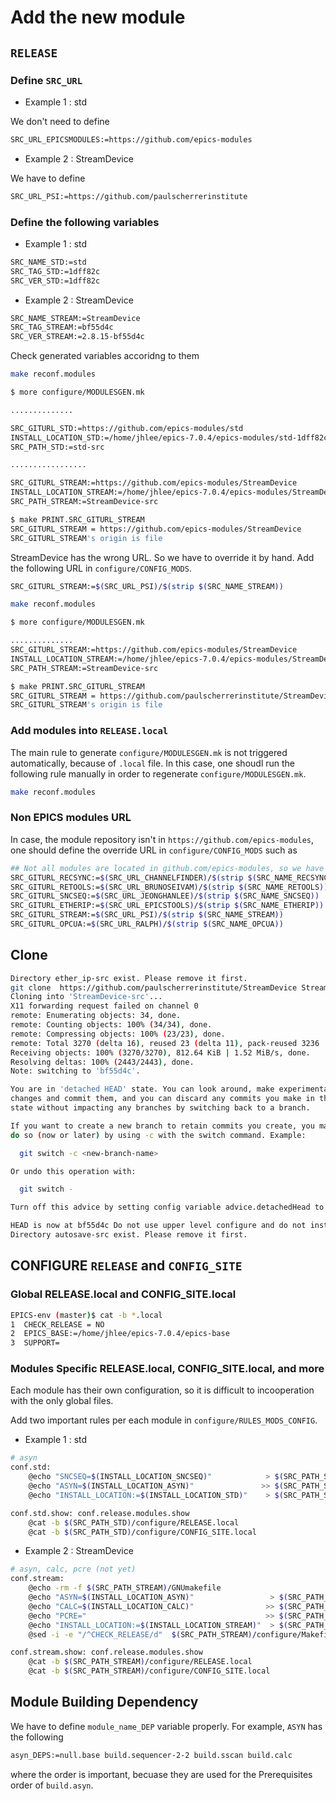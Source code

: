 # Add the new module

## `RELEASE`

### Define `SRC_URL`

* Example 1 : std

We don't need to define

```bash
SRC_URL_EPICSMODULES:=https://github.com/epics-modules
```

* Example 2 : StreamDevice

We have to define

```bash
SRC_URL_PSI:=https://github.com/paulscherrerinstitute
```

### Define the following variables

* Example 1 : std

```bash
SRC_NAME_STD:=std
SRC_TAG_STD:=1dff82c
SRC_VER_STD:=1dff82c
```

* Example 2 : StreamDevice

```bash
SRC_NAME_STREAM:=StreamDevice
SRC_TAG_STREAM:=bf55d4c
SRC_VER_STREAM:=2.8.15-bf55d4c
```

Check generated variables accoridng to them

```bash
make reconf.modules
```

```bash
$ more configure/MODULESGEN.mk

..............

SRC_GITURL_STD:=https://github.com/epics-modules/std
INSTALL_LOCATION_STD:=/home/jhlee/epics-7.0.4/epics-modules/std-1dff82c
SRC_PATH_STD:=std-src

.................

SRC_GITURL_STREAM:=https://github.com/epics-modules/StreamDevice
INSTALL_LOCATION_STREAM:=/home/jhlee/epics-7.0.4/epics-modules/StreamDevice-2.8.15
SRC_PATH_STREAM:=StreamDevice-src
```

```bash
$ make PRINT.SRC_GITURL_STREAM
SRC_GITURL_STREAM = https://github.com/epics-modules/StreamDevice
SRC_GITURL_STREAM's origin is file
```

StreamDevice has the wrong URL. So we have to override it by hand. Add the following URL in `configure/CONFIG_MODS`.

```bash
SRC_GITURL_STREAM:=$(SRC_URL_PSI)/$(strip $(SRC_NAME_STREAM))
```

```bash
make reconf.modules
```

```bash
$ more configure/MODULESGEN.mk

..............
SRC_GITURL_STREAM:=https://github.com/epics-modules/StreamDevice
INSTALL_LOCATION_STREAM:=/home/jhlee/epics-7.0.4/epics-modules/StreamDevice-2.8.15
SRC_PATH_STREAM:=StreamDevice-src
```

```bash
$ make PRINT.SRC_GITURL_STREAM
SRC_GITURL_STREAM = https://github.com/paulscherrerinstitute/StreamDevice
SRC_GITURL_STREAM's origin is file
```

### Add modules into `RELEASE.local`

The main rule to generate `configure/MODULESGEN.mk` is not triggered automatically, because of `.local` file. In this case, one shoudl run
the following rule manually in order to regenerate `configure/MODULESGEN.mk`.

```bash
make reconf.modules
```

### Non EPICS modules URL

In case, the module repository isn't in `https://github.com/epics-modules`, one should define the override URL in `configure/CONFIG_MODS` such as

```bash
## Not all modules are located in github.com/epics-modules, so we have to override them here after GEN.mk
SRC_GITURL_RECSYNC:=$(SRC_URL_CHANNELFINDER)/$(strip $(SRC_NAME_RECSYNC))
SRC_GITURL_RETOOLS:=$(SRC_URL_BRUNOSEIVAM)/$(strip $(SRC_NAME_RETOOLS))
SRC_GITURL_SNCSEQ:=$(SRC_URL_JEONGHANLEE)/$(strip $(SRC_NAME_SNCSEQ))
SRC_GITURL_ETHERIP:=$(SRC_URL_EPICSTOOLS)/$(strip $(SRC_NAME_ETHERIP))
SRC_GITURL_STREAM:=$(SRC_URL_PSI)/$(strip $(SRC_NAME_STREAM))
SRC_GITURL_OPCUA:=$(SRC_URL_RALPH)/$(strip $(SRC_NAME_OPCUA))
```

## Clone

```bash
Directory ether_ip-src exist. Please remove it first.
git clone  https://github.com/paulscherrerinstitute/StreamDevice StreamDevice-src; git -C StreamDevice-src checkout bf55d4c
Cloning into 'StreamDevice-src'...
X11 forwarding request failed on channel 0
remote: Enumerating objects: 34, done.
remote: Counting objects: 100% (34/34), done.
remote: Compressing objects: 100% (23/23), done.
remote: Total 3270 (delta 16), reused 23 (delta 11), pack-reused 3236
Receiving objects: 100% (3270/3270), 812.64 KiB | 1.52 MiB/s, done.
Resolving deltas: 100% (2443/2443), done.
Note: switching to 'bf55d4c'.

You are in 'detached HEAD' state. You can look around, make experimental
changes and commit them, and you can discard any commits you make in this
state without impacting any branches by switching back to a branch.

If you want to create a new branch to retain commits you create, you may
do so (now or later) by using -c with the switch command. Example:

  git switch -c <new-branch-name>

Or undo this operation with:

  git switch -

Turn off this advice by setting config variable advice.detachedHead to false

HEAD is now at bf55d4c Do not use upper level configure and do not install to upper level any more. Drops backward compatibility to Stream 2.7
Directory autosave-src exist. Please remove it first.

```

## CONFIGURE `RELEASE` and `CONFIG_SITE`

### Global RELEASE.local and CONFIG_SITE.local

```bash
EPICS-env (master)$ cat -b *.local
1  CHECK_RELEASE = NO
2  EPICS_BASE:=/home/jhlee/epics-7.0.4/epics-base
3  SUPPORT=
```

### Modules Specific RELEASE.local, CONFIG_SITE.local, and more

Each module has their own configuration, so it is difficult to incooperation with the only global files.

Add two important rules per each module in `configure/RULES_MODS_CONFIG`.

* Example 1 : std

```bash
# asyn
conf.std:
    @echo "SNCSEQ=$(INSTALL_LOCATION_SNCSEQ)"            > $(SRC_PATH_STD)/configure/RELEASE.local
    @echo "ASYN=$(INSTALL_LOCATION_ASYN)"               >> $(SRC_PATH_STD)/configure/RELEASE.local
    @echo "INSTALL_LOCATION:=$(INSTALL_LOCATION_STD)"    > $(SRC_PATH_STD)/configure/CONFIG_SITE.local

conf.std.show: conf.release.modules.show
    @cat -b $(SRC_PATH_STD)/configure/RELEASE.local
    @cat -b $(SRC_PATH_STD)/configure/CONFIG_SITE.local
```

* Example 2 : StreamDevice

```bash
# asyn, calc, pcre (not yet)
conf.stream:
    @echo -rm -f $(SRC_PATH_STREAM)/GNUmakefile
    @echo "ASYN=$(INSTALL_LOCATION_ASYN)"                 > $(SRC_PATH_STREAM)/configure/RELEASE.local
    @echo "CALC=$(INSTALL_LOCATION_CALC)"                >> $(SRC_PATH_STREAM)/configure/RELEASE.local
    @echo "PCRE="                                        >> $(SRC_PATH_STREAM)/configure/RELEASE.local
    @echo "INSTALL_LOCATION:=$(INSTALL_LOCATION_STREAM)"  > $(SRC_PATH_STREAM)/configure/CONFIG_SITE.local
    @sed -i -e "/^CHECK_RELEASE/d"  $(SRC_PATH_STREAM)/configure/Makefile

conf.stream.show: conf.release.modules.show
    @cat -b $(SRC_PATH_STREAM)/configure/RELEASE.local
    @cat -b $(SRC_PATH_STREAM)/configure/CONFIG_SITE.local
```

## Module Building Dependency

We have to define `module_name_DEP` variable properly. For example, `ASYN` has the following

```bash
asyn_DEPS:=null.base build.sequencer-2-2 build.sscan build.calc
```

where the order is important, becuase they are used for the Prerequisites order of `build.asyn`.
